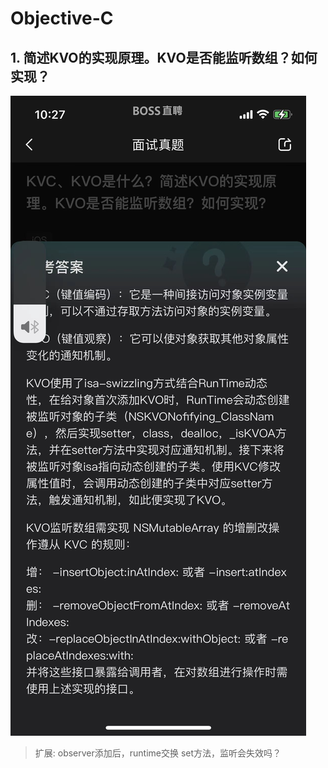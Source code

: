 # Objective-C

## 1. 简述KVO的实现原理。KVO是否能监听数组？如何实现？

![](./oc_1.jpg)

> 扩展: 
> observer添加后，runtime交换 set方法，监听会失效吗？
